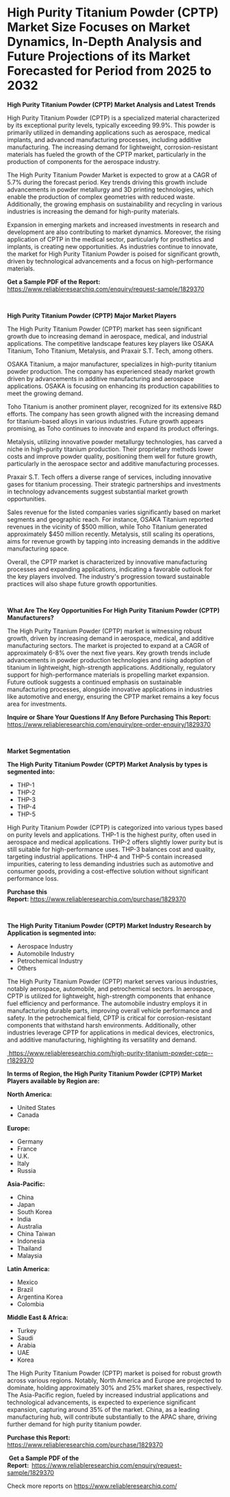 <p><h1>High Purity Titanium Powder (CPTP) Market Size Focuses on Market Dynamics, In-Depth Analysis and Future Projections of its Market Forecasted for Period from 2025 to 2032</h1></p><p><strong>High Purity Titanium Powder (CPTP) Market Analysis and Latest Trends</strong></p>
<p><p>High Purity Titanium Powder (CPTP) is a specialized material characterized by its exceptional purity levels, typically exceeding 99.9%. This powder is primarily utilized in demanding applications such as aerospace, medical implants, and advanced manufacturing processes, including additive manufacturing. The increasing demand for lightweight, corrosion-resistant materials has fueled the growth of the CPTP market, particularly in the production of components for the aerospace industry.</p><p>The High Purity Titanium Powder Market is expected to grow at a CAGR of 5.7% during the forecast period. Key trends driving this growth include advancements in powder metallurgy and 3D printing technologies, which enable the production of complex geometries with reduced waste. Additionally, the growing emphasis on sustainability and recycling in various industries is increasing the demand for high-purity materials. </p><p>Expansion in emerging markets and increased investments in research and development are also contributing to market dynamics. Moreover, the rising application of CPTP in the medical sector, particularly for prosthetics and implants, is creating new opportunities. As industries continue to innovate, the market for High Purity Titanium Powder is poised for significant growth, driven by technological advancements and a focus on high-performance materials.</p></p>
<p><strong>Get a Sample PDF of the Report:&nbsp;</strong> <a href="https://www.reliableresearchiq.com/enquiry/request-sample/1829370?utm_campaign=3308&utm_medium=2&utm_source=Github&utm_content=ia&utm_term=03042025&utm_id=high-purity-titanium-powder-cptp">https://www.reliableresearchiq.com/enquiry/request-sample/1829370</a></p>
<p>&nbsp;</p>
<p><strong>High Purity Titanium Powder (CPTP) Major Market Players</strong></p>
<p><p>The High Purity Titanium Powder (CPTP) market has seen significant growth due to increasing demand in aerospace, medical, and industrial applications. The competitive landscape features key players like OSAKA Titanium, Toho Titanium, Metalysis, and Praxair S.T. Tech, among others.</p><p>OSAKA Titanium, a major manufacturer, specializes in high-purity titanium powder production. The company has experienced steady market growth driven by advancements in additive manufacturing and aerospace applications. OSAKA is focusing on enhancing its production capabilities to meet the growing demand.</p><p>Toho Titanium is another prominent player, recognized for its extensive R&D efforts. The company has seen growth aligned with the increasing demand for titanium-based alloys in various industries. Future growth appears promising, as Toho continues to innovate and expand its product offerings.</p><p>Metalysis, utilizing innovative powder metallurgy technologies, has carved a niche in high-purity titanium production. Their proprietary methods lower costs and improve powder quality, positioning them well for future growth, particularly in the aerospace sector and additive manufacturing processes.</p><p>Praxair S.T. Tech offers a diverse range of services, including innovative gases for titanium processing. Their strategic partnerships and investments in technology advancements suggest substantial market growth opportunities.</p><p>Sales revenue for the listed companies varies significantly based on market segments and geographic reach. For instance, OSAKA Titanium reported revenues in the vicinity of $500 million, while Toho Titanium generated approximately $450 million recently. Metalysis, still scaling its operations, aims for revenue growth by tapping into increasing demands in the additive manufacturing space.</p><p>Overall, the CPTP market is characterized by innovative manufacturing processes and expanding applications, indicating a favorable outlook for the key players involved. The industry's progression toward sustainable practices will also shape future growth opportunities.</p></p>
<p>&nbsp;</p>
<p><strong>What Are The Key Opportunities For High Purity Titanium Powder (CPTP) Manufacturers?</strong></p>
<p><p>The High Purity Titanium Powder (CPTP) market is witnessing robust growth, driven by increasing demand in aerospace, medical, and additive manufacturing sectors. The market is projected to expand at a CAGR of approximately 6-8% over the next five years. Key growth trends include advancements in powder production technologies and rising adoption of titanium in lightweight, high-strength applications. Additionally, regulatory support for high-performance materials is propelling market expansion. Future outlook suggests a continued emphasis on sustainable manufacturing processes, alongside innovative applications in industries like automotive and energy, ensuring the CPTP market remains a key focus area for investments.</p></p>
<p><strong>Inquire or Share Your Questions If Any Before Purchasing This Report:</strong> <a href="https://www.reliableresearchiq.com/enquiry/pre-order-enquiry/1829370?utm_campaign=3308&utm_medium=2&utm_source=Github&utm_content=ia&utm_term=03042025&utm_id=high-purity-titanium-powder-cptp">https://www.reliableresearchiq.com/enquiry/pre-order-enquiry/1829370</a></p>
<p>&nbsp;</p>
<p><strong>Market Segmentation</strong></p>
<p><strong>The High Purity Titanium Powder (CPTP) Market Analysis by types is segmented into:</strong></p>
<p><ul><li>THP-1</li><li>THP-2</li><li>THP-3</li><li>THP-4</li><li>THP-5</li></ul></p>
<p><p>High Purity Titanium Powder (CPTP) is categorized into various types based on purity levels and applications. THP-1 is the highest purity, often used in aerospace and medical applications. THP-2 offers slightly lower purity but is still suitable for high-performance uses. THP-3 balances cost and quality, targeting industrial applications. THP-4 and THP-5 contain increased impurities, catering to less demanding industries such as automotive and consumer goods, providing a cost-effective solution without significant performance loss.</p></p>
<p><strong>Purchase this Report:&nbsp;</strong><a href="https://www.reliableresearchiq.com/purchase/1829370?utm_campaign=3308&utm_medium=2&utm_source=Github&utm_content=ia&utm_term=03042025&utm_id=high-purity-titanium-powder-cptp">https://www.reliableresearchiq.com/purchase/1829370</a></p>
<p>&nbsp;</p>
<p><strong>The High Purity Titanium Powder (CPTP) Market Industry Research by Application is segmented into:</strong></p>
<p><ul><li>Aerospace Industry</li><li>Automobile Industry</li><li>Petrochemical Industry</li><li>Others</li></ul></p>
<p><p>The High Purity Titanium Powder (CPTP) market serves various industries, notably aerospace, automobile, and petrochemical sectors. In aerospace, CPTP is utilized for lightweight, high-strength components that enhance fuel efficiency and performance. The automobile industry employs it in manufacturing durable parts, improving overall vehicle performance and safety. In the petrochemical field, CPTP is critical for corrosion-resistant components that withstand harsh environments. Additionally, other industries leverage CPTP for applications in medical devices, electronics, and additive manufacturing, highlighting its versatility and demand.</p></p>
<p><a href="https://www.reliableresearchiq.com/high-purity-titanium-powder-cptp--r1829370?utm_campaign=3308&utm_medium=2&utm_source=Github&utm_content=ia&utm_term=03042025&utm_id=high-purity-titanium-powder-cptp">&nbsp;https://www.reliableresearchiq.com/high-purity-titanium-powder-cptp--r1829370</a></p>
<p><strong>In terms of Region, the High Purity Titanium Powder (CPTP) Market Players available by Region are:</strong></p>
<p>
    <p> <strong> North America: </strong>
        <ul>
            <li>United States</li>
            <li>Canada</li>
        </ul>
        </p> 
    <p> <strong> Europe: </strong>
        <ul>
            <li>Germany</li>
            <li>France</li>
            <li>U.K.</li>
            <li>Italy</li>
            <li>Russia</li>
        </ul>
        </p> 
    <p> <strong> Asia-Pacific: </strong>
        <ul>
            <li>China</li>
            <li>Japan</li>
            <li>South Korea</li>
            <li>India</li>
            <li>Australia</li>
            <li>China Taiwan</li>
            <li>Indonesia</li>
            <li>Thailand</li>
            <li>Malaysia</li>
        </ul>
        </p> 
    <p> <strong> Latin America: </strong>
        <ul>
            <li>Mexico</li>
            <li>Brazil</li>
            <li>Argentina Korea</li>
            <li>Colombia</li>
        </ul>
        </p> 
    <p> <strong> Middle East & Africa: </strong>
        <ul>
            <li>Turkey</li>
            <li>Saudi</li>
            <li>Arabia</li>
            <li>UAE</li>
            <li>Korea</li>
        </ul>
    </p>
    </p>
<p><p>The High Purity Titanium Powder (CPTP) market is poised for robust growth across various regions. Notably, North America and Europe are projected to dominate, holding approximately 30% and 25% market shares, respectively. The Asia-Pacific region, fueled by increased industrial applications and technological advancements, is expected to experience significant expansion, capturing around 35% of the market. China, as a leading manufacturing hub, will contribute substantially to the APAC share, driving further demand for high purity titanium powder.</p></p>
<p><strong>Purchase this Report: </strong><a href="https://www.reliableresearchiq.com/purchase/1829370?utm_campaign=3308&utm_medium=2&utm_source=Github&utm_content=ia&utm_term=03042025&utm_id=high-purity-titanium-powder-cptp">https://www.reliableresearchiq.com/purchase/1829370</a></p>
<p>&nbsp;<strong>Get a Sample PDF of the Report:&nbsp;&nbsp;</strong><a href="https://www.reliableresearchiq.com/enquiry/request-sample/1829370?utm_campaign=3308&utm_medium=2&utm_source=Github&utm_content=ia&utm_term=03042025&utm_id=high-purity-titanium-powder-cptp">https://www.reliableresearchiq.com/enquiry/request-sample/1829370</a></p>
<p><strong></strong></p>
<p>Check more reports on <a href="https://www.reliableresearchiq.com/?utm_campaign=3308&utm_medium=2&utm_source=Github&utm_content=ia&utm_term=03042025&utm_id=high-purity-titanium-powder-cptp">https://www.reliableresearchiq.com/</a></p>